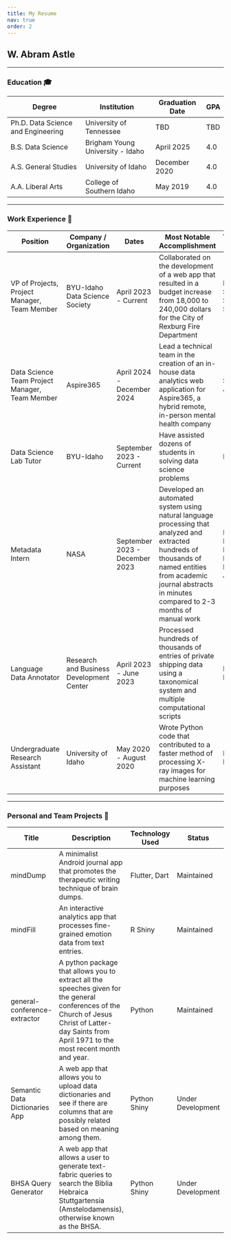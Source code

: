 ```yaml
---
title: My Resume
nav: true
order: 2
---
```


## W. Abram Astle

---
### Education 🎓
| Degree              | Institution                          | Graduation Date | GPA |
|---------------------|--------------------------------------|-----------------|-----|
|Ph.D. Data Science and Engineering | University of Tennessee | TBD | TBD |
| B.S. Data Science   | Brigham Young University - Idaho    | April 2025      | 4.0 |
| A.S. General Studies| University of Idaho                  | December 2020   | 4.0 |
| A.A. Liberal Arts  | College of Southern Idaho           | May 2019        | 4.0 |

---
### Work Experience 🔨
| Position                   | Company / Organization             | Dates                  | Most Notable Accomplishment                                                      | Technology Used                                                                                     |
|----------------------------|-----------------------------------|-----------------------|----------------------------------------------------------------------------------|-----------------------------------------------------------------------------------------------------|
| VP of Projects, Project Manager, Team Member | BYU-Idaho Data Science Society | April 2023 - Current   | Collaborated on the development of a web app that resulted in a budget increase from 18,000 to 240,000 dollars for the City of Rexburg Fire Department | Python, R, SQL, Streamlit, Shiny                                                                  |
| Data Science Team Project Manager, Team Member | Aspire365   | April 2024 - December 2024 | Lead a technical team in the creation of an in-house data analytics web application for Aspire365, a hybrid remote, in-person mental health company | Shiny, R, Javascript                                                                             |
| Data Science Lab Tutor     | BYU-Idaho                         | September 2023 - Current | Have assisted dozens of students in solving data science problems                 | Python, R                                                                                         |
| Metadata Intern             | NASA                              | September 2023 - December 2023 | Developed an automated system using natural language processing that analyzed and extracted hundreds of thousands of named entities from academic journal abstracts in minutes compared to 2-3 months of manual work | Python, Multiple Deep Learning Models, Javascript                                                   |
| Language Data Annotator    | Research and Business Development Center | April 2023 - June 2023 | Processed hundreds of thousands of entries of private shipping data using a taxonomical system and multiple computational scripts | Python, Bash                                                                                    |
| Undergraduate Research Assistant | University of Idaho | May 2020 - August 2020 | Wrote Python code that contributed to a faster method of processing X-ray images for machine learning purposes  | Python, Fortran                                                                                   |

---
### Personal and Team Projects 👤
| Title                    | Description                                                                                      | Technology Used | Status       | URL |
|--------------------------|--------------------------------------------------------------------------------------------------|----------------|--------------|-----|
| mindDump                 | A minimalist Android journal app that promotes the therapeutic writing technique of brain dumps. | Flutter, Dart  | Maintained   | [GitHub](https://github.com/c-a-s-t-l-e/mindDump/) |
| mindFill                 | An interactive analytics app that processes fine-grained emotion data from text entries.         | R Shiny        | Maintained   | [GitHub](https://github.com/c-a-s-t-l-e/mindFill/) |
| general-conference-extractor | A python package that allows you to extract all the speeches given for the general conferences of the Church of Jesus Christ of Latter-day Saints from April 1971 to the most recent month and year. | Python         | Maintained   | [GitHub](https://c-a-s-t-l-e.github.io/general-conference-extractor/) |
| Semantic Data Dictionaries App | A web app that allows you to upload data dictionaries and see if there are columns that are possibly related based on meaning among them. | Python Shiny   | Under Development | [GitHub](https://c-a-s-t-l-e.github.io/semantic_data_dictionaries_app/) |
| BHSA Query Generator | A web app that allows a user to generate text-fabric queries to search the Biblia Hebraica Stuttgartensia (Amstelodamensis), otherwise known as the BHSA. | Python Shiny   | Under Development | [GitHub](https://c-a-s-t-l-e.github.io/bhsa-query-generator/) |
